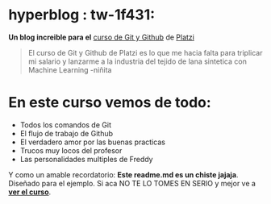 # hyperblog : tw-1f431:
 **Un blog increible para el** [curso de Git y Github](http://platzi.com/cursos/git-github/ "curso de Git y Github") de [Platzi](http://platzi.com/ "Platzi")
>El curso de Git y Github de Platzi es lo que me hacia falta para triplicar mi 
salario y lanzarme a la industria del tejido de lana sintetica con Machine 
Learning
>-niñita

# En este curso vemos de todo:
* Todos los comandos de Git
* El flujo de trabajo de Github
* El verdadero amor por las buenas practicas
* Trucos muy locos del profesor
* Las personalidades multiples de Freddy

Y como un amable recordatorio: **Este readme.md es un chiste jajaja**. Diseñado para el ejemplo. Si aca NO TE LO TOMES EN SERIO y mejor ve a [**ver el curso**](http://platzi.com/cursos/git-github/ "ver el curso").

